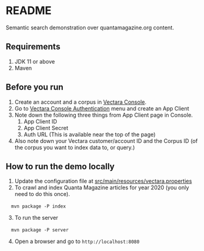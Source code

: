 # README

Semantic search demonstration over quantamagazine.org content.

## Requirements
1. JDK 11 or above
2. Maven

## Before you run
1. Create an account and a corpus in [Vectara Console](https://console.vectara.com).
2. Go to [Vectara Console Authentication](https://console.vectara.com/console/authentication) menu and create an App Client
3. Note down the following three things from App Client page in Console.
    1. App Client ID
    2. App Client Secret
    3. Auth URL (This is available near the top of the page)
4. Also note down your Vectara customer/account ID and the Corpus ID (of the corpus you want to index data to, or query.)

## How to run the demo locally
1. Update the configuration file at [src/main/resources/vectara.properties](src/main/resources/vectara.properties)
2. To crawl and index Quanta Magazine articles for year 2020 (you only need to do this once).

&emsp;`mvn package -P index`

3. To run the server

&emsp;`mvn package -P server`

4. Open a browser and go to `http://localhost:8080`
